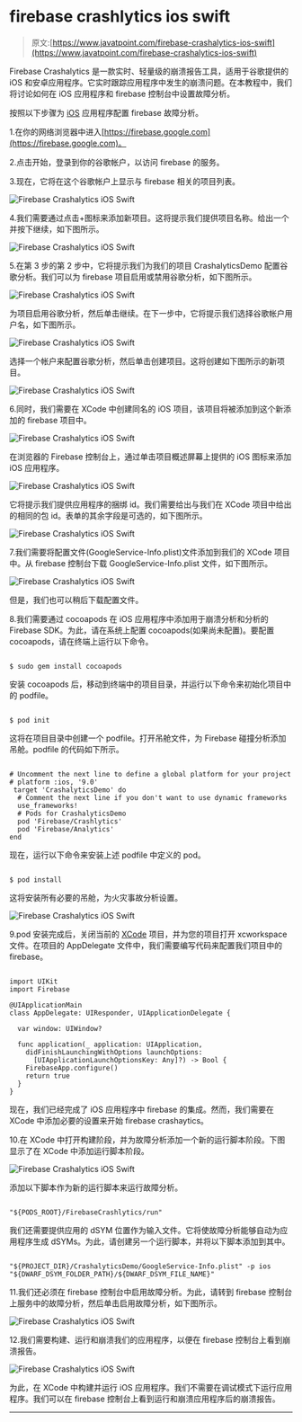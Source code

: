 # firebase crashlytics ios swift

> 原文:[https://www.javatpoint.com/firebase-crashalytics-ios-swift](https://www.javatpoint.com/firebase-crashalytics-ios-swift)

Firebase Crashalytics 是一款实时、轻量级的崩溃报告工具，适用于谷歌提供的 iOS 和安卓应用程序。它实时跟踪应用程序中发生的崩溃问题。在本教程中，我们将讨论如何在 iOS 应用程序和 firebase 控制台中设置故障分析。

按照以下步骤为 [iOS](https://www.javatpoint.com/ios-development-using-swift) 应用程序配置 firebase 故障分析。

1.在你的网络浏览器中进入[https://firebase.google.com](https://firebase.google.com)。

2.点击开始，登录到你的谷歌帐户，以访问 firebase 的服务。

3.现在，它将在这个谷歌帐户上显示与 firebase 相关的项目列表。

![Firebase Crashalytics iOS Swift](../Images/82f1c764283a7c0899453a52abcf85e4.png)

4.我们需要通过点击+图标来添加新项目。这将提示我们提供项目名称。给出一个并按下继续，如下图所示。

![Firebase Crashalytics iOS Swift](../Images/a74b7f43367522fbcc1f3ebf8e3038eb.png)

5.在第 3 步的第 2 步中，它将提示我们为我们的项目 CrashalyticsDemo 配置谷歌分析。我们可以为 firebase 项目启用或禁用谷歌分析，如下图所示。

![Firebase Crashalytics iOS Swift](../Images/892567347cc769388eba6fef6f349e3c.png)

为项目启用谷歌分析，然后单击继续。在下一步中，它将提示我们选择谷歌帐户用户名，如下图所示。

![Firebase Crashalytics iOS Swift](../Images/dba64cf68799fcab58aa50255cc2d19c.png)

选择一个帐户来配置谷歌分析，然后单击创建项目。这将创建如下图所示的新项目。

![Firebase Crashalytics iOS Swift](../Images/535d3ea7d8b5475efc7e94de2f3b9b69.png)

6.同时，我们需要在 XCode 中创建同名的 iOS 项目，该项目将被添加到这个新添加的 firebase 项目中。

![Firebase Crashalytics iOS Swift](../Images/b1515416afa37ff429c592db97c01444.png)

在浏览器的 Firebase 控制台上，通过单击项目概述屏幕上提供的 iOS 图标来添加 iOS 应用程序。

![Firebase Crashalytics iOS Swift](../Images/114bf0985ba0985490679de010454389.png)

它将提示我们提供应用程序的捆绑 id。我们需要给出与我们在 XCode 项目中给出的相同的包 id。表单的其余字段是可选的，如下图所示。

![Firebase Crashalytics iOS Swift](../Images/571d871dd363470de4a300824831a639.png)

7.我们需要将配置文件(GoogleService-Info.plist)文件添加到我们的 XCode 项目中。从 firebase 控制台下载 GoogleService-Info.plist 文件，如下图所示。

![Firebase Crashalytics iOS Swift](../Images/31acc85c53f9db8bed47fd8696b77f3c.png)

但是，我们也可以稍后下载配置文件。

8.我们需要通过 cocoapods 在 iOS 应用程序中添加用于崩溃分析和分析的 Firebase SDK。为此，请在系统上配置 cocoapods(如果尚未配置)。要配置 cocoapods，请在终端上运行以下命令。

```

$ sudo gem install cocoapods

```

安装 cocoapods 后，移动到终端中的项目目录，并运行以下命令来初始化项目中的 podfile。

```

$ pod init

```

这将在项目目录中创建一个 podfile。打开吊舱文件，为 Firebase 碰撞分析添加吊舱。podfile 的代码如下所示。

```

# Uncomment the next line to define a global platform for your project
# platform :ios, '9.0'
 target 'CrashalyticsDemo' do
  # Comment the next line if you don't want to use dynamic frameworks
  use_frameworks!
  # Pods for CrashalyticsDemo
  pod 'Firebase/Crashlytics'
  pod 'Firebase/Analytics'
end

```

现在，运行以下命令来安装上述 podfile 中定义的 pod。

```

$ pod install

```

这将安装所有必要的吊舱，为火灾事故分析设置。

![Firebase Crashalytics iOS Swift](../Images/3c85033b737429a76a26c8d618b2c141.png)

9.pod 安装完成后，关闭当前的 [XCode](https://www.javatpoint.com/ios-introduction-to-xcode-ide) 项目，并为您的项目打开 xcworkspace 文件。在项目的 AppDelegate 文件中，我们需要编写代码来配置我们项目中的 firebase。

```

import UIKit
import Firebase

@UIApplicationMain
class AppDelegate: UIResponder, UIApplicationDelegate {

  var window: UIWindow?

  func application(_ application: UIApplication,
    didFinishLaunchingWithOptions launchOptions:
      [UIApplicationLaunchOptionsKey: Any]?) -> Bool {
    FirebaseApp.configure()
    return true
  }
}

```

现在，我们已经完成了 iOS 应用程序中 firebase 的集成。然而，我们需要在 XCode 中添加必要的设置来开始 firebase crashaytics。

10.在 XCode 中打开构建阶段，并为故障分析添加一个新的运行脚本阶段。下图显示了在 XCode 中添加运行脚本阶段。

![Firebase Crashalytics iOS Swift](../Images/18b9aa6a736f21b9e9037692b856342e.png)

添加以下脚本作为新的运行脚本来运行故障分析。

```

"${PODS_ROOT}/FirebaseCrashlytics/run"

```

我们还需要提供应用的 dSYM 位置作为输入文件。它将使故障分析能够自动为应用程序生成 dSYMs。为此，请创建另一个运行脚本，并将以下脚本添加到其中。

```

"${PROJECT_DIR}/CrashalyticsDemo/GoogleService-Info.plist" -p ios "${DWARF_DSYM_FOLDER_PATH}/${DWARF_DSYM_FILE_NAME}"

```

11.我们还必须在 firebase 控制台中启用故障分析。为此，请转到 firebase 控制台上服务中的故障分析，然后单击启用故障分析，如下图所示。

![Firebase Crashalytics iOS Swift](../Images/3e29303f1c4de48a68e1a89946013401.png)

12.我们需要构建、运行和崩溃我们的应用程序，以便在 firebase 控制台上看到崩溃报告。

![Firebase Crashalytics iOS Swift](../Images/ac6edddec7bfb81ba2e3c0a6d08dca52.png)

为此，在 XCode 中构建并运行 iOS 应用程序。我们不需要在调试模式下运行应用程序。我们可以在 firebase 控制台上看到运行和崩溃应用程序后的崩溃报告。

* * *